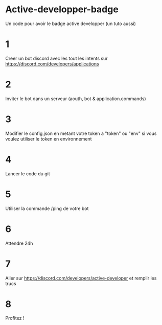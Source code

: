# Active-developper-badge
Un code pour avoir le badge active developper (un tuto aussi)

# 1
Creer un bot discord avec les tout les intents sur https://discord.com/developers/applications

# 2
Inviter le bot dans un serveur (aouth, bot & application.commands)

# 3
Modifier le config.json en metant votre token a "token" ou "env" si vous voulez utiliser le token en environnement

# 4
Lancer le code du git

# 5
Utiliser la commande /ping de votre bot

# 6
Attendre 24h

# 7
Aller sur https://discord.com/developers/active-developer et remplir les trucs

# 8
Profitez !

